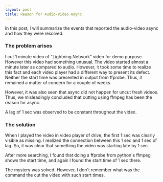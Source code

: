 ```yaml
---
layout: post
title: Reason for Audio-Video Async
---
```


In this post, I will summarize the events that reported the audio-video async and how they were resolved.

### The problem arises

I cut 1 minute video of "Lightning Network" video for demo purpose. However this video had something unusual. The video started almost a minute later as compared to audio. However, it took some time to realize this fact and each video player had a different way to present its defect. Neither the start time was presented in output from ffprobe. Thus, it remained a matter of concern for a couple of weeks.

However, it was also seen that async did not happen for uncut fresh videos. Thus, we misleadingly concluded that cutting using ffmpeg has been the reason for async. 

A lag of 1 sec was observed to be constant throughout the video. 

### The solution

When I played the video in video player of drive, the first 1 sec was clearly visible as missing. I realized the connection between this 1 sec and 1 sec of lag. So, it was clear that something the video was starting late by 1 sec. 

After more searching, I found that doing a ffprobe from python's ffmpeg shows the start time, and again I found the start time of 1 sec there. 

The mystery was solved. However, I don't remember what was the command the cut the video with such start times. 